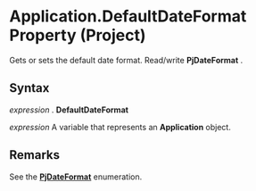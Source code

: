 
# Application.DefaultDateFormat Property (Project)

Gets or sets the default date format. Read/write  **PjDateFormat** .


## Syntax

 _expression_ . **DefaultDateFormat**

 _expression_ A variable that represents an **Application** object.


## Remarks

See the  **[PjDateFormat](d6bae7cd-4be0-b4eb-bbb1-5d82d7120bb2.md)** enumeration.

